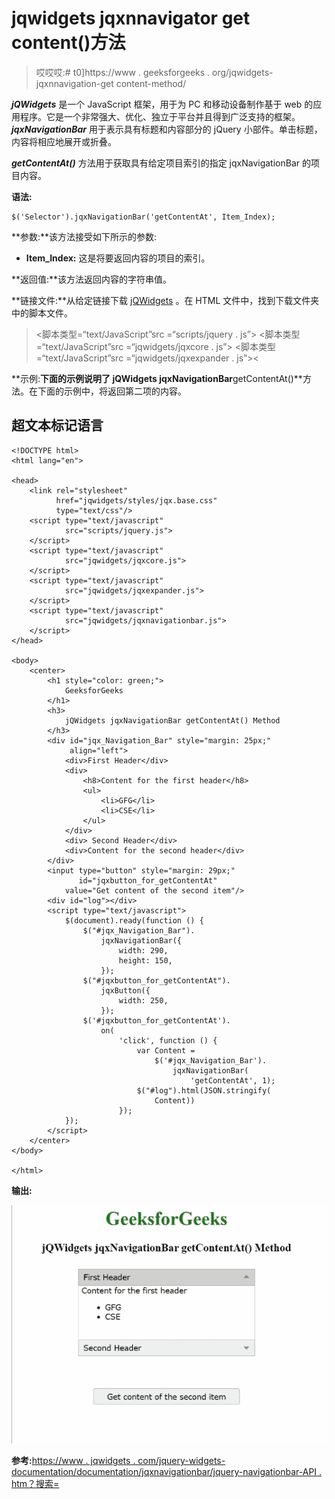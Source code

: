 # jqwidgets jqxnnavigator get content()方法

> 哎哎哎:# t0]https://www . geeksforgeeks . org/jqwidgets-jqxnnavigation-get content-method/

***jQWidgets*** 是一个 JavaScript 框架，用于为 PC 和移动设备制作基于 web 的应用程序。它是一个非常强大、优化、独立于平台并且得到广泛支持的框架。 ***jqxNavigationBar*** 用于表示具有标题和内容部分的 jQuery 小部件。单击标题，内容将相应地展开或折叠。

***getContentAt()*** 方法用于获取具有给定项目索引的指定 jqxNavigationBar 的项目内容。

**语法:**

```
$('Selector').jqxNavigationBar('getContentAt', Item_Index);
```

**参数:**该方法接受如下所示的参数:

*   **Item_Index:** 这是将要返回内容的项目的索引。

**返回值:**该方法返回内容的字符串值。

**链接文件:**从给定链接下载 [jQWidgets](https://www.jqwidgets.com/download/) 。在 HTML 文件中，找到下载文件夹中的脚本文件。

> <link rel="”stylesheet”" href="”jqwidgets/styles/jqx.base.css”" type="”text/css”">
> <脚本类型=“text/JavaScript”src =“scripts/jquery . js”></脚本>
> <脚本类型=“text/JavaScript”src =“jqwidgets/jqxcore . js”></脚本>
> <脚本类型=“text/JavaScript”src =“jqwidgets/jqxexpander . js”><

**示例:**下面的示例说明了 jQWidgets jqxNavigationBar**getContentAt()**方法。在下面的示例中，将返回第二项的内容。

## 超文本标记语言

```
<!DOCTYPE html>
<html lang="en">

<head>
    <link rel="stylesheet" 
          href="jqwidgets/styles/jqx.base.css"
          type="text/css"/>
    <script type="text/javascript" 
            src="scripts/jquery.js">
    </script>
    <script type="text/javascript" 
            src="jqwidgets/jqxcore.js">
    </script>
    <script type="text/javascript" 
            src="jqwidgets/jqxexpander.js">
    </script>
    <script type="text/javascript" 
            src="jqwidgets/jqxnavigationbar.js">
    </script>
</head>

<body>
    <center>
        <h1 style="color: green;">
            GeeksforGeeks
        </h1>
        <h3>
            jQWidgets jqxNavigationBar getContentAt() Method
        </h3>
        <div id="jqx_Navigation_Bar" style="margin: 25px;" 
             align="left">
            <div>First Header</div>
            <div>
                <h8>Content for the first header</h8>
                <ul>
                    <li>GFG</li>
                    <li>CSE</li>
                </ul>
            </div>
            <div> Second Header</div>
            <div>Content for the second header</div>
        </div>
        <input type="button" style="margin: 29px;" 
               id="jqxbutton_for_getContentAt"
            value="Get content of the second item"/>
        <div id="log"></div>
        <script type="text/javascript">
            $(document).ready(function () {
                $("#jqx_Navigation_Bar").
                    jqxNavigationBar({
                        width: 290,
                        height: 150,
                    });
                $("#jqxbutton_for_getContentAt").
                    jqxButton({
                        width: 250,
                    });
                $('#jqxbutton_for_getContentAt').
                    on(
                        'click', function () {
                            var Content =
                                $('#jqx_Navigation_Bar').
                                    jqxNavigationBar(
                                        'getContentAt', 1);
                            $("#log").html(JSON.stringify(
                                Content))
                        });
            });
        </script>
    </center>
</body>

</html>
```

**输出:**

![](img/05ea48b1a1ebe1ddf01293177500a2ae.png)

**参考:**[https://www . jqwidgets . com/jquery-widgets-documentation/documentation/jqxnavigationbar/jquery-navigationbar-API . htm？搜索=](https://www.jqwidgets.com/jquery-widgets-documentation/documentation/jqxnavigationbar/jquery-navigationbar-api.htm?search=)